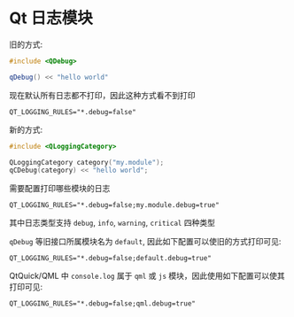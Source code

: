 # Qt 日志模块

旧的方式:  
```cpp
#include <QDebug>

qDebug() << "hello world"
```

现在默认所有日志都不打印，因此这种方式看不到打印  
```
QT_LOGGING_RULES="*.debug=false"
```

新的方式:  
```cpp
#include <QLoggingCategory>

QLoggingCategory category("my.module");
qCDebug(category) << "hello world";
```

需要配置打印哪些模块的日志  
```
QT_LOGGING_RULES="*.debug=false;my.module.debug=true"
```
其中日志类型支持 `debug`, `info`, `warning`, `critical` 四种类型  

`qDebug` 等旧接口所属模块名为 `default`, 因此如下配置可以使旧的方式打印可见:  
```
QT_LOGGING_RULES="*.debug=false;default.debug=true"
```

QtQuick/QML 中 `console.log` 属于 `qml` 或 `js` 模块，因此使用如下配置可以使其打印可见:
```
QT_LOGGING_RULES="*.debug=false;qml.debug=true"
```